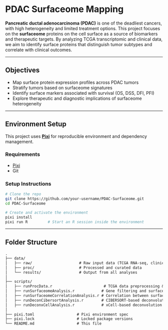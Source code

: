 # PDAC Surfaceome Mapping

**Pancreatic ductal adenocarcinoma (PDAC)** is one of the deadliest cancers, with high heterogeneity and limited treatment options. This project focuses on the **surfaceome** proteins on the cell surface as a source of biomarkers and therapeutic targets. By analyzing TCGA transcriptomic and clinical data, we aim to identify surface proteins that distinguish tumor subtypes and correlate with clinical outcomes.

---

## Objectives

- Map surface protein expression profiles across PDAC tumors
- Stratify tumors based on surfaceome signatures
- Identify surface markers associated with survival (OS, DSS, DFI, PFI)
- Explore therapeutic and diagnostic implications of surfaceome heterogeneity

---

## Environment Setup

This project uses [**Pixi**](https://prefix.dev/docs/pixi/) for reproducible environment and dependency management.

### Requirements

- [Pixi](https://prefix.dev/docs/pixi/getting-started/installation/)
- Git

### Setup Instructions

```bash
# Clone the repo
git clone https://github.com/your-username/PDAC-Surfaceome.git
cd PDAC-Surfaceome

# Create and activate the environment
pixi install
pixi run R         # Start an R session inside the environment
```

---

## Folder Structure

```md
.
├── data/
│   ├── raw/                     # Raw input data (TCGA RNA-seq, clinical)
│   ├── proc/                    # Processed and curated data
│   └── results/                 # Output from all analyses
│
├── scripts/
│   ├── runProcData.r                       # TCGA data preprocessing & clinical curation
│   ├── runSurfaceomeAnalysis.r            # Gene filtering and surfaceome clustering
│   ├── runSurfaceomeCorrelationAnalysis.r # Correlation between surfaceome and TME/cell types
│   ├── runDeconCibersortAnalysis.r        # CIBERSORT-based deconvolution (removes low-expressed genes)
│   ├── runDeconxCellAnalysis.r            # xCell-based deconvolution (removes low-expressed genes)
│
├── pixi.toml                   # Pixi environment spec
├── pixi.lock                   # Locked package versions
└── README.md                   # This file

```

